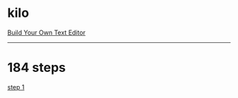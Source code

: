 # kilo
[Build Your Own Text Editor](https://viewsourcecode.org/snaptoken/kilo/index.html)

---

# 184 steps

[step 1](https://github.com/xjh093/kilo/blob/master/step/step01.md)

